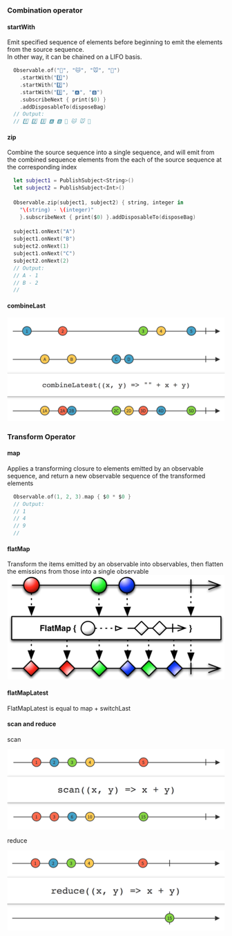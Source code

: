 ### Combination operator
#### startWith
Emit specified sequence of elements before beginning to emit the elements from the source sequence.  
In other way, it can be chained on a LIFO basis.
```Swift
  Observable.of("🐶", "🐱", "🐭", "🐹")
    .startWith("1️⃣")
    .startWith("2️⃣")
    .startWith("3️⃣", "🅰️", "🅱️")
    .subscribeNext { print($0) }
    .addDisposableTo(disposeBag)
  // Output:
  // 1️⃣ 2️⃣ 3️⃣ 🅰️ 🅱️ 🐶 🐱 🐭 🐹
```
#### zip
Combine the source sequence into a single sequence, and will emit from the combined sequence elements from the each of the source sequence at the corresponding index  
```Swift
  let subject1 = PublishSubject<String>()
  let subject2 = PublishSubject<Int>()
  
  Observable.zip(subject1, subject2) { string, integer in
    "\(string) - \(integer)"
    }.subscribeNext { print($0) }.addDisposableTo(disposeBag)
  
  subject1.onNext("A")
  subject1.onNext("B")
  subject2.onNext(1)
  subject1.onNext("C")
  subject2.onNext(2)
  // Output:
  // A - 1
  // B - 2
  //
```
#### combineLast
![](https://raw.githubusercontent.com/Tangdixi/MyNote/master/RxSwift/combineLast.png)

### Transform Operator

#### map
Applies a transforming closure to elements emitted by an observable sequence, and return a new observable sequence of the transformed elements

```Swift
  Observable.of(1, 2, 3).map { $0 * $0 }
  // Output:
  // 1
  // 4
  // 9
  //
```

#### flatMap
Transform the items emitted by an observable into observables, then flatten the emissions from those into a single observable
![](https://raw.githubusercontent.com/Tangdixi/MyNote/master/RxSwift/flatMap.png)

#### flatMapLatest
FlatMapLatest is equal to map + switchLast

#### scan and reduce
scan  

![](https://raw.githubusercontent.com/Tangdixi/MyNote/master/RxSwift/scan.png)  
  
reduce  

![](https://raw.githubusercontent.com/Tangdixi/MyNote/master/RxSwift/reduce.png)
